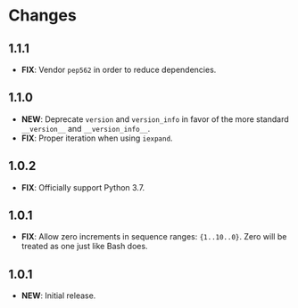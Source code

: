 # Changes

## 1.1.1

- **FIX**: Vendor `pep562` in order to reduce dependencies.

## 1.1.0

- **NEW**: Deprecate `version` and `version_info` in favor of the more standard `__version__` and `__version_info__`.
- **FIX**: Proper iteration when using `iexpand`.

## 1.0.2

- **FIX**: Officially support Python 3.7.

## 1.0.1

- **FIX**: Allow zero increments in sequence ranges: `{1..10..0}`. Zero will be treated as one just like Bash does.

## 1.0.1

- **NEW**: Initial release.
